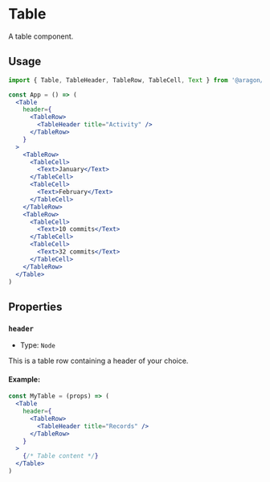 # Table

A table component.

## Usage

```jsx
import { Table, TableHeader, TableRow, TableCell, Text } from '@aragon/ui'

const App = () => (
  <Table
    header={
      <TableRow>
        <TableHeader title="Activity" />
      </TableRow>
    }
  >
    <TableRow>
      <TableCell>
        <Text>January</Text>
      </TableCell>
      <TableCell>
        <Text>February</Text>
      </TableCell>
    </TableRow>
    <TableRow>
      <TableCell>
        <Text>10 commits</Text>
      </TableCell>
      <TableCell>
        <Text>32 commits</Text>
      </TableCell>
    </TableRow>
  </Table>
)
```

## Properties

### `header`

- Type: `Node`

This is a table row containing a header of your choice.

#### Example:

```jsx
const MyTable = (props) => (
  <Table
    header={
      <TableRow>
        <TableHeader title="Records" />
      </TableRow>
    }
  >
    {/* Table content */}
  </Table>
)
```
